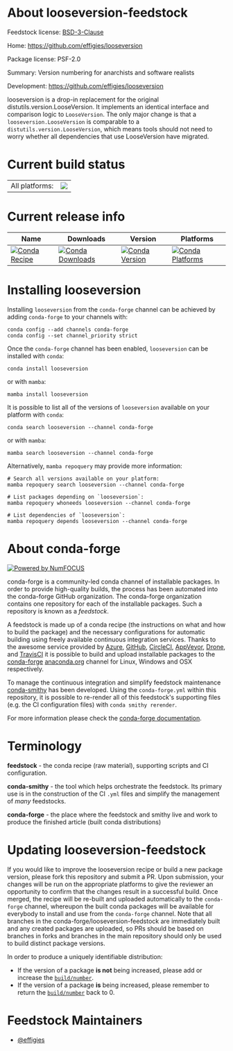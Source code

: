 About looseversion-feedstock
============================

Feedstock license: [BSD-3-Clause](https://github.com/conda-forge/looseversion-feedstock/blob/main/LICENSE.txt)

Home: https://github.com/effigies/looseversion

Package license: PSF-2.0

Summary: Version numbering for anarchists and software realists

Development: https://github.com/effigies/looseversion

looseversion is a drop-in replacement for the original distutils.version.LooseVersion.
It implements an identical interface and comparison logic to `LooseVersion`.
The only major change is that a `looseversion.LooseVersion` is comparable to a
`distutils.version.LooseVersion`, which means tools should not need to worry whether
all dependencies that use LooseVersion have migrated.


Current build status
====================


<table><tr><td>All platforms:</td>
    <td>
      <a href="https://dev.azure.com/conda-forge/feedstock-builds/_build/latest?definitionId=16262&branchName=main">
        <img src="https://dev.azure.com/conda-forge/feedstock-builds/_apis/build/status/looseversion-feedstock?branchName=main">
      </a>
    </td>
  </tr>
</table>

Current release info
====================

| Name | Downloads | Version | Platforms |
| --- | --- | --- | --- |
| [![Conda Recipe](https://img.shields.io/badge/recipe-looseversion-green.svg)](https://anaconda.org/conda-forge/looseversion) | [![Conda Downloads](https://img.shields.io/conda/dn/conda-forge/looseversion.svg)](https://anaconda.org/conda-forge/looseversion) | [![Conda Version](https://img.shields.io/conda/vn/conda-forge/looseversion.svg)](https://anaconda.org/conda-forge/looseversion) | [![Conda Platforms](https://img.shields.io/conda/pn/conda-forge/looseversion.svg)](https://anaconda.org/conda-forge/looseversion) |

Installing looseversion
=======================

Installing `looseversion` from the `conda-forge` channel can be achieved by adding `conda-forge` to your channels with:

```
conda config --add channels conda-forge
conda config --set channel_priority strict
```

Once the `conda-forge` channel has been enabled, `looseversion` can be installed with `conda`:

```
conda install looseversion
```

or with `mamba`:

```
mamba install looseversion
```

It is possible to list all of the versions of `looseversion` available on your platform with `conda`:

```
conda search looseversion --channel conda-forge
```

or with `mamba`:

```
mamba search looseversion --channel conda-forge
```

Alternatively, `mamba repoquery` may provide more information:

```
# Search all versions available on your platform:
mamba repoquery search looseversion --channel conda-forge

# List packages depending on `looseversion`:
mamba repoquery whoneeds looseversion --channel conda-forge

# List dependencies of `looseversion`:
mamba repoquery depends looseversion --channel conda-forge
```


About conda-forge
=================

[![Powered by
NumFOCUS](https://img.shields.io/badge/powered%20by-NumFOCUS-orange.svg?style=flat&colorA=E1523D&colorB=007D8A)](https://numfocus.org)

conda-forge is a community-led conda channel of installable packages.
In order to provide high-quality builds, the process has been automated into the
conda-forge GitHub organization. The conda-forge organization contains one repository
for each of the installable packages. Such a repository is known as a *feedstock*.

A feedstock is made up of a conda recipe (the instructions on what and how to build
the package) and the necessary configurations for automatic building using freely
available continuous integration services. Thanks to the awesome service provided by
[Azure](https://azure.microsoft.com/en-us/services/devops/), [GitHub](https://github.com/),
[CircleCI](https://circleci.com/), [AppVeyor](https://www.appveyor.com/),
[Drone](https://cloud.drone.io/welcome), and [TravisCI](https://travis-ci.com/)
it is possible to build and upload installable packages to the
[conda-forge](https://anaconda.org/conda-forge) [anaconda.org](https://anaconda.org/)
channel for Linux, Windows and OSX respectively.

To manage the continuous integration and simplify feedstock maintenance
[conda-smithy](https://github.com/conda-forge/conda-smithy) has been developed.
Using the ``conda-forge.yml`` within this repository, it is possible to re-render all of
this feedstock's supporting files (e.g. the CI configuration files) with ``conda smithy rerender``.

For more information please check the [conda-forge documentation](https://conda-forge.org/docs/).

Terminology
===========

**feedstock** - the conda recipe (raw material), supporting scripts and CI configuration.

**conda-smithy** - the tool which helps orchestrate the feedstock.
                   Its primary use is in the construction of the CI ``.yml`` files
                   and simplify the management of *many* feedstocks.

**conda-forge** - the place where the feedstock and smithy live and work to
                  produce the finished article (built conda distributions)


Updating looseversion-feedstock
===============================

If you would like to improve the looseversion recipe or build a new
package version, please fork this repository and submit a PR. Upon submission,
your changes will be run on the appropriate platforms to give the reviewer an
opportunity to confirm that the changes result in a successful build. Once
merged, the recipe will be re-built and uploaded automatically to the
`conda-forge` channel, whereupon the built conda packages will be available for
everybody to install and use from the `conda-forge` channel.
Note that all branches in the conda-forge/looseversion-feedstock are
immediately built and any created packages are uploaded, so PRs should be based
on branches in forks and branches in the main repository should only be used to
build distinct package versions.

In order to produce a uniquely identifiable distribution:
 * If the version of a package **is not** being increased, please add or increase
   the [``build/number``](https://docs.conda.io/projects/conda-build/en/latest/resources/define-metadata.html#build-number-and-string).
 * If the version of a package **is** being increased, please remember to return
   the [``build/number``](https://docs.conda.io/projects/conda-build/en/latest/resources/define-metadata.html#build-number-and-string)
   back to 0.

Feedstock Maintainers
=====================

* [@effigies](https://github.com/effigies/)

